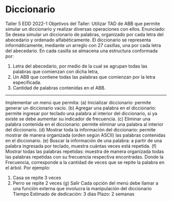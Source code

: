 # Diccionario
Taller 5 EDD 2022-1
Objetivos del Taller: Utilizar TAD de ABB que permite simular un diccionario y realizar diversas operaciones con ellos.
Enunciado:
Se desea simular un diccionario de palabras, organizado por cada letra del abecedario y ordenado alfabéticamente. El diccionario se representa informáticamente, mediante un arreglo con 27 casillas, una por cada letra del abecedario. En cada casilla se almacena una estructura conformada por:
1. Letra del abecedario, por medio de la cual se agrupan todas las palabras que comienzan con dicha letra,
2. Un ABB que contiene todas las palabras que comienzan por la letra especificada.
3. Cantidad de palabras contenidas en el ABB.

--------------------------

Implementar un menú que permita:
(a) Inicializar diccionario: permite generar un diccionario vacío.
(b) Agregar una palabra en el diccionario: permite ingresar por teclado una palabra al interior del diccionario, si ya existe
se debe aumentar su indicador de frecuencia.
(c) Eliminar una palabra contenida en el diccionario: permite eliminar una palabra al interior del diccionario.
(d) Mostrar toda la información del diccionario: permite mostrar de manera organizada (orden según ASCII) las palabras contenidas en el diccionario.
(e) Buscar la información de una palabra: a partir de una palabra ingresada por teclado, muestra cuántas veces está repetida.
(f) Mostrar todas las palabras repetidas: muestra de manera organizada todas las palabras repetidas con su frecuencia respectiva encontradas. Donde la Frecuencia, corresponde a la cantidad de veces que se repite la palabra en el árbol.
Por ejemplo:
1) Casa se repite 3 veces
2) Perro se repite 2 veces
(g) Salir
Cada opción del menú debe llamar a una función externa que involucra la manipulación del diccionario
Tiempo Estimado de dedicación: 3 días
Plazo: 2 semanas
